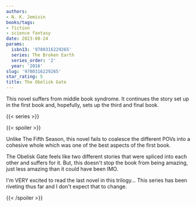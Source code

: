 ```yaml
---
authors:
- N. K. Jemisin
books/tags:
- fiction
- science fantasy
date: 2023-08-24
params:
  isbn13: '9780316229265'
  series: The Broken Earth
  series_order: '2'
  year: '2016'
slug: '9780316229265'
star_rating: 5
title: The Obelisk Gate
---
```


This novel suffers from middle book syndrome. It continues the story set up in the first book and, hopefully, sets up the third and final book.

<!--more-->

{{< series >}}

{{< spoiler >}}

Unlike The Fifth Season, this novel fails to coalesce the different POVs into a cohesive whole which was one of the best aspects of the first book.

The Obelisk Gate feels like two different stories that were spliced into each other and suffers for it. But, this doesn't stop the book from being amazing, just less amazing than it could have been IMO.

I'm VERY excited to read the last novel in this trilogy... This series has been riveting thus far and I don't expect that to change.

{{< /spoiler >}}